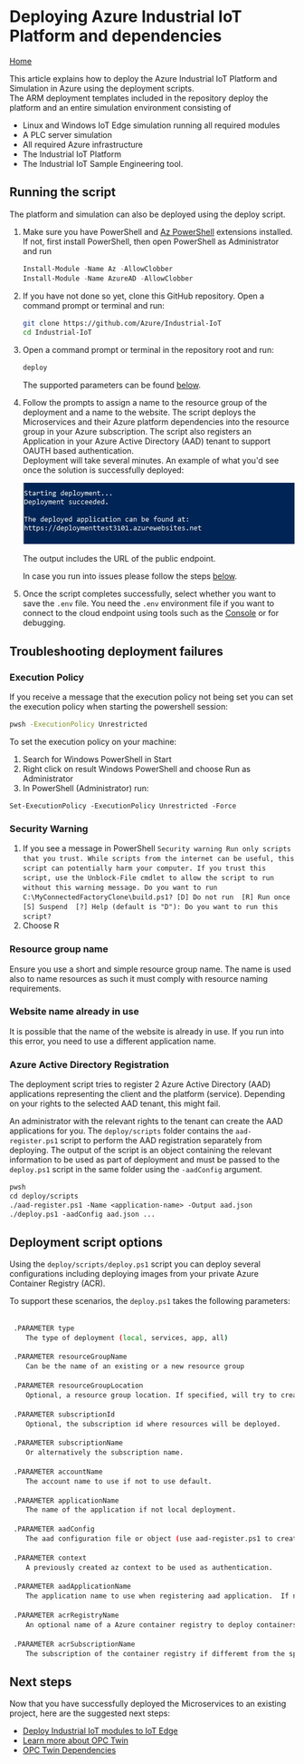 # Deploying Azure Industrial IoT Platform and dependencies

[Home](readme.md)

This article explains how to deploy the Azure Industrial IoT Platform and Simulation in Azure using the deployment scripts.  
The ARM deployment templates included in the repository deploy the platform and an entire simulation environment consisting of

- Linux and Windows IoT Edge simulation running all required modules
- A PLC server simulation
- All required Azure infrastructure
- The Industrial IoT Platform
- The Industrial IoT Sample Engineering tool.

## Running the script

The platform and simulation can also be deployed using the deploy script.

1. Make sure you have PowerShell and [Az PowerShell](https://docs.microsoft.com/en-us/powershell/azure/install-az-ps) extensions installed.  If not, first install PowerShell, then open PowerShell as Administrator and run

   ```powershell
   Install-Module -Name Az -AllowClobber
   Install-Module -Name AzureAD -AllowClobber
   ```

2. If you have not done so yet, clone this GitHub repository.  Open a command prompt or terminal and run:

   ```bash
   git clone https://github.com/Azure/Industrial-IoT
   cd Industrial-IoT
   ```

3. Open a command prompt or terminal in the repository root and run:

   ```bash
   deploy
   ```

   The supported parameters can be found [below](#deployment-script-options).

4. Follow the prompts to assign a name to the resource group of the deployment and a name to the website. The script deploys the Microservices and their Azure platform dependencies into the resource group in your Azure subscription.  The script also registers an Application in your Azure Active Directory (AAD) tenant to support OAUTH based authentication.  
   Deployment will take several minutes.  An example of what you'd see once the solution is successfully deployed:

   ![Deployment Result](../media/deployment-succeeded.png)

   The output includes the  URL of the public endpoint.  

   In case you run into issues please follow the steps [below](#troubleshooting-deployment-failures).

5. Once the script completes successfully, select whether you want to save the `.env` file.  You need the `.env` environment file if you want to connect to the cloud endpoint using tools such as the [Console](../tutorials/tut-use-cli.md) or for debugging.

## Troubleshooting deployment failures

### Execution Policy

If you receive a message that the execution policy not being set you can set the execution policy when starting the powershell session:

```bash
pwsh -ExecutionPolicy Unrestricted
```

To set the execution policy on your machine:

1. Search for Windows PowerShell in Start
2. Right click on result Windows PowerShell and choose Run as Administrator
3. In PowerShell (Administrator) run:

```pwsh
Set-ExecutionPolicy -ExecutionPolicy Unrestricted -Force
```

### Security Warning

1. If you see a message in PowerShell
`Security warning
Run only scripts that you trust. While scripts from the internet can be useful, this script can potentially harm your
computer. If you trust this script, use the Unblock-File cmdlet to allow the script to run without this warning
message. Do you want to run C:\MyConnectedFactoryClone\build.ps1?
[D] Do not run  [R] Run once  [S] Suspend  [?] Help (default is "D"):
Do you want to run this script?`
2. Choose R

### Resource group name

Ensure you use a short and simple resource group name.  The name is used also to name resources as such it must comply with resource naming requirements.  

### Website name already in use

It is possible that the name of the website is already in use.  If you run into this error, you need to use a different application name.

### Azure Active Directory Registration

The deployment script tries to register 2 Azure Active Directory (AAD) applications representing the client and the platform (service).  Depending on your rights to the selected AAD tenant, this might fail.

An administrator with the relevant rights to the tenant can create the AAD applications for you.  The `deploy/scripts` folder contains the `aad-register.ps1` script to perform the AAD registration separately from deploying.  The output of the script is an object containing the relevant information to be used as part of deployment and must be passed to the `deploy.ps1` script in the same folder using the `-aadConfig` argument.

```pwsh
pwsh
cd deploy/scripts
./aad-register.ps1 -Name <application-name> -Output aad.json
./deploy.ps1 -aadConfig aad.json ...
```

## Deployment script options

Using the  `deploy/scripts/deploy.ps1`  script you can deploy several configurations including deploying images from your private Azure Container Registry (ACR).

To support these scenarios, the `deploy.ps1` takes the following parameters:

```bash

 .PARAMETER type
    The type of deployment (local, services, app, all)

 .PARAMETER resourceGroupName
    Can be the name of an existing or a new resource group

 .PARAMETER resourceGroupLocation
    Optional, a resource group location. If specified, will try to create a new resource group in this location.

 .PARAMETER subscriptionId
    Optional, the subscription id where resources will be deployed.

 .PARAMETER subscriptionName
    Or alternatively the subscription name.

 .PARAMETER accountName
    The account name to use if not to use default.

 .PARAMETER applicationName
    The name of the application if not local deployment. 

 .PARAMETER aadConfig
    The aad configuration file or object (use aad-register.ps1 to create).  If not provided, calls aad-register.ps1.

 .PARAMETER context
    A previously created az context to be used as authentication.

 .PARAMETER aadApplicationName
    The application name to use when registering aad application.  If not set, uses applicationName

 .PARAMETER acrRegistryName
    An optional name of a Azure container registry to deploy containers from.

 .PARAMETER acrSubscriptionName
    The subscription of the container registry if differemt from the specified subscription.
```

## Next steps

Now that you have successfully deployed the Microservices to an existing project, here are the suggested next steps:

- [Deploy Industrial IoT modules to IoT Edge](howto-install-iot-edge.md)
- [Learn more about OPC Twin](services/readme.md)
- [OPC Twin Dependencies](services/dependencies.md)
